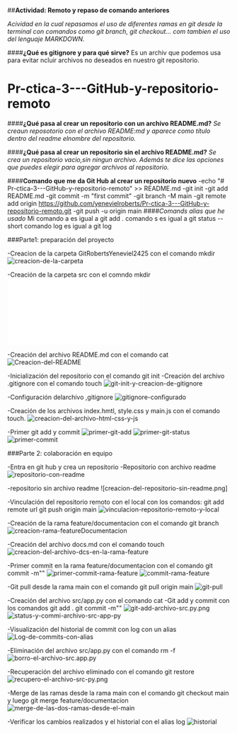 ##**Actividad: Remoto y repaso de comando anteriores**

*Acividad en la cual repasamos el uso de diferentes ramas en git desde la terminal
con comandos como git branch, git checkout... com tambien el uso del lenguaje 
MARKDOWN.*

####**¿Qué es gitignore y para qué sirve?**
Es un archiv que podemos usa para evitar ncluir archivos no deseados en
nuestro git repositorio.
# Pr-ctica-3---GitHub-y-repositorio-remoto

####**¿Qué pasa al crear un repositorio con un archivo README.md?**
*Se creaun reposotorio con el archivo README:md y aparece como título dentro
del readme elnombre del repositorio.*

####**¿Qué pasa al crear un repositorio sin el archivo README.md?**
*Se crea un repositorio vacio,sin ningun archivo. Además te dice las opciones
 que puedes elegir para agregar archivos al repositorio.*

####**Comando que me da Git Hub al crear un repositorio nuevo**
-echo "# Pr-ctica-3---GitHub-y-repositorio-remoto" >> README.md
-git init
-git add README.md
-git commit -m "first commit"
-git branch -M main
-git remote add origin https://github.com/yenevielroberts/Pr-ctica-3---GitHub-y-repositorio-remoto.git
-git push -u origin main
####*Comands alias que he usado*
Mi comando a es igual a git add . 
comando s es igual a git status --short
comando log es igual a git log

###Parte1: preparación del proyecto


-Creacion de la carpeta GitRobertsYeneviel2425 con el comando mkdir
![creacion-de-la-carpeta](Ex3/creacion-de-la-carpeta.png)

-Creación de la carpeta src con el comndo mkdir
![creacion-de-la-carpeta-src](Ex3/creacion-de-la-carpeta-src.pgn)

-Creación del archivo README.md con el comando cat
![Creacion-del-README](Ex3/Creacion-del-README.png)

-Inicialización del repositorio con el comando git init
-Creación del archivo .gitignore con el comando touch
![git-init-y-creacion-de-gitignore](Ex3/git-init-y-creacion-de-gitignore.png)

-Configuración delarchivo ,gitignore
![gitignore-configurado](Ex3/gitignore-configurado.png)

-Creación de los archivos index.hmtl, style.css y main.js con el comando
touch.
![creacion-del-archivo-html-css-y-js](Ex3/creacion-del-archivo-html-css-y-js.png)

-Primer git add y commit
![primer-git-add](Ex3/primer-git-add)
![primer-git-status](Ex3/primer-git-status)
![primer-commit](Ex3/primer-commit)

###Parte 2: colaboración en equipo

-Entra en git hub y crea un repositorio
-Repositorio con archivo readme
![repositorio-con-readme](Ex3/repositorio-con-reademe.png)

-repositorio sin archivo readme
![creacion-del-repositorio-sin-readme.png]

-Vinculación del repositorio remoto con el local con los comandos:
git add remote url
git push origin main
![vinculacion-repositorio-remoto-y-local](Ex3/vinculacion-repositorio-remoto-local.png)

-Creación de la rama feature/documentacion con el comando git branch
![creacion-rama-featureDocumentacion](Ex3/creacion-rama-featureDocumentacion.png)

-Creación del archivo docs.md con el comando touch
![creacion-del-archivo-dcs-en-la-rama-feature](Ex3/creacion-del-archivo-dcs-en-la-rama-feature)

-Primer commit en la rama feature/documentacion con el comando git commit -m""
![primer-commit-rama-feature](Ex3/primer-commit-rama-feature.png)
![commit-rama-feature](Ex3/commit-rama-feature.png)

-Git pull desde la rama main con el comando git pull origin main
![git-pull](Ex3/git-pull.png)

-Creación del archivo src/app.py con el comando cat
-Git add y commit con los comandos git add . git commit -m""
![git-add-archivo-src.py.png](Ex3/git-add-archivo-src.py.png)
![status-y-commi-archivo-src-app-py](Ex3/status-y-commi-archivo-src-app-py-png)

-Visualización del historial de commit con log con un alias
![Log-de-commits-con-alias](Ex3/Log-de-commits-con-alias.png)

-Eliminación del archivo src/app.py con el comando rm -f
![borro-el-archivo-src.app.py](Ex3/borro-el-archivo-src.app.py.png)

-Recuperación del archivo eliminado con el comando git restore
![recupero-el-archivo-src-py.png](Ex3/recupero-el-archivo-src-py.png)

-Merge de las ramas desde la rama main con el comando git checkout main y luego git merge feature/documentacion
![merge-de-las-dos-ramas-desde-el-main](Ex3/merge-de-las-dos-ramas-desde-el-main.png)

-Verificar los cambios realizados y el historial con el alias log
![historial](Ex3/historial.png)

